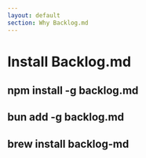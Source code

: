 ```yaml
---
layout: default
section: Why Backlog.md
---
```


# Install Backlog.md

## npm install -g backlog.md
## bun add -g backlog.md
## brew install backlog-md
